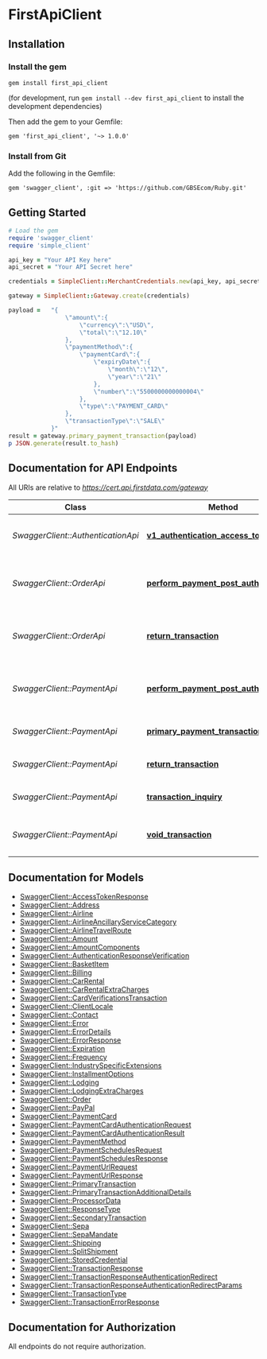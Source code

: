 # FirstApiClient

## Installation

### Install the gem

```shell
gem install first_api_client
```
(for development, run `gem install --dev first_api_client` to install the development dependencies)

Then add the gem to your Gemfile:

    gem 'first_api_client', '~> 1.0.0'

### Install from Git

Add the following in the Gemfile:

    gem 'swagger_client', :git => 'https://github.com/GBSEcom/Ruby.git'

## Getting Started

```ruby
# Load the gem
require 'swagger_client'
require 'simple_client'

api_key = "Your API Key here"
api_secret = "Your API Secret here"

credentials = SimpleClient::MerchantCredentials.new(api_key, api_secret)

gateway = SimpleClient::Gateway.create(credentials)

payload = 	"{ 
				\"amount\":{
					\"currency\":\"USD\",
					\"total\":\"12.10\"
				},
				\"paymentMethod\":{
					\"paymentCard\":{
						\"expiryDate\":{
							\"month\":\"12\",
							\"year\":\"21\"
						},
						\"number\":\"5500000000000004\"
					},
					\"type\":\"PAYMENT_CARD\"
				},
				\"transactionType\":\"SALE\"
			}"
result = gateway.primary_payment_transaction(payload)
p JSON.generate(result.to_hash)
```

## Documentation for API Endpoints

All URIs are relative to *https://cert.api.firstdata.com/gateway*

Class | Method | HTTP request | Description
------------ | ------------- | ------------- | -------------
*SwaggerClient::AuthenticationApi* | [**v1_authentication_access_tokens_post**](docs/AuthenticationApi.md#v1_authentication_access_tokens_post) | **POST** /v1/authentication/access-tokens | Generate an access token for user authentication
*SwaggerClient::OrderApi* | [**perform_payment_post_authorisation**](docs/OrderApi.md#perform_payment_post_authorisation) | **POST** /v1/orders/{order-id}/postauth | Use this to capture/complete a transaction. Partial postauths are allowed.
*SwaggerClient::OrderApi* | [**return_transaction**](docs/OrderApi.md#return_transaction) | **POST** /v1/orders/{order-id}/return | Use this to return/refund on the order. Partial returns are allowed.
*SwaggerClient::PaymentApi* | [**perform_payment_post_authorisation**](docs/PaymentApi.md#perform_payment_post_authorisation) | **POST** /v1/payments/{transaction-id}/postauth | Use this to capture/complete a transaction. Partial postauths are allowed.
*SwaggerClient::PaymentApi* | [**primary_payment_transaction**](docs/PaymentApi.md#primary_payment_transaction) | **POST** /v1/payments | Generate a primary transaction
*SwaggerClient::PaymentApi* | [**return_transaction**](docs/PaymentApi.md#return_transaction) | **POST** /v1/payments/{transaction-id}/return | Return/refund a transaction.
*SwaggerClient::PaymentApi* | [**transaction_inquiry**](docs/PaymentApi.md#transaction_inquiry) | **GET** /v1/payments/{transaction-id} | Retrieve the state of a transaction
*SwaggerClient::PaymentApi* | [**void_transaction**](docs/PaymentApi.md#void_transaction) | **POST** /v1/payments/{transaction-id}/void | Reverse a previous action on an existing transaction


## Documentation for Models

 - [SwaggerClient::AccessTokenResponse](docs/AccessTokenResponse.md)
 - [SwaggerClient::Address](docs/Address.md)
 - [SwaggerClient::Airline](docs/Airline.md)
 - [SwaggerClient::AirlineAncillaryServiceCategory](docs/AirlineAncillaryServiceCategory.md)
 - [SwaggerClient::AirlineTravelRoute](docs/AirlineTravelRoute.md)
 - [SwaggerClient::Amount](docs/Amount.md)
 - [SwaggerClient::AmountComponents](docs/AmountComponents.md)
 - [SwaggerClient::AuthenticationResponseVerification](docs/AuthenticationResponseVerification.md)
 - [SwaggerClient::BasketItem](docs/BasketItem.md)
 - [SwaggerClient::Billing](docs/Billing.md)
 - [SwaggerClient::CarRental](docs/CarRental.md)
 - [SwaggerClient::CarRentalExtraCharges](docs/CarRentalExtraCharges.md)
 - [SwaggerClient::CardVerificationsTransaction](docs/CardVerificationsTransaction.md)
 - [SwaggerClient::ClientLocale](docs/ClientLocale.md)
 - [SwaggerClient::Contact](docs/Contact.md)
 - [SwaggerClient::Error](docs/Error.md)
 - [SwaggerClient::ErrorDetails](docs/ErrorDetails.md)
 - [SwaggerClient::ErrorResponse](docs/ErrorResponse.md)
 - [SwaggerClient::Expiration](docs/Expiration.md)
 - [SwaggerClient::Frequency](docs/Frequency.md)
 - [SwaggerClient::IndustrySpecificExtensions](docs/IndustrySpecificExtensions.md)
 - [SwaggerClient::InstallmentOptions](docs/InstallmentOptions.md)
 - [SwaggerClient::Lodging](docs/Lodging.md)
 - [SwaggerClient::LodgingExtraCharges](docs/LodgingExtraCharges.md)
 - [SwaggerClient::Order](docs/Order.md)
 - [SwaggerClient::PayPal](docs/PayPal.md)
 - [SwaggerClient::PaymentCard](docs/PaymentCard.md)
 - [SwaggerClient::PaymentCardAuthenticationRequest](docs/PaymentCardAuthenticationRequest.md)
 - [SwaggerClient::PaymentCardAuthenticationResult](docs/PaymentCardAuthenticationResult.md)
 - [SwaggerClient::PaymentMethod](docs/PaymentMethod.md)
 - [SwaggerClient::PaymentSchedulesRequest](docs/PaymentSchedulesRequest.md)
 - [SwaggerClient::PaymentSchedulesResponse](docs/PaymentSchedulesResponse.md)
 - [SwaggerClient::PaymentUrlRequest](docs/PaymentUrlRequest.md)
 - [SwaggerClient::PaymentUrlResponse](docs/PaymentUrlResponse.md)
 - [SwaggerClient::PrimaryTransaction](docs/PrimaryTransaction.md)
 - [SwaggerClient::PrimaryTransactionAdditionalDetails](docs/PrimaryTransactionAdditionalDetails.md)
 - [SwaggerClient::ProcessorData](docs/ProcessorData.md)
 - [SwaggerClient::ResponseType](docs/ResponseType.md)
 - [SwaggerClient::SecondaryTransaction](docs/SecondaryTransaction.md)
 - [SwaggerClient::Sepa](docs/Sepa.md)
 - [SwaggerClient::SepaMandate](docs/SepaMandate.md)
 - [SwaggerClient::Shipping](docs/Shipping.md)
 - [SwaggerClient::SplitShipment](docs/SplitShipment.md)
 - [SwaggerClient::StoredCredential](docs/StoredCredential.md)
 - [SwaggerClient::TransactionResponse](docs/TransactionResponse.md)
 - [SwaggerClient::TransactionResponseAuthenticationRedirect](docs/TransactionResponseAuthenticationRedirect.md)
 - [SwaggerClient::TransactionResponseAuthenticationRedirectParams](docs/TransactionResponseAuthenticationRedirectParams.md)
 - [SwaggerClient::TransactionType](docs/TransactionType.md)
 - [SwaggerClient::TransactionErrorResponse](docs/TransactionErrorResponse.md)


## Documentation for Authorization

 All endpoints do not require authorization.

